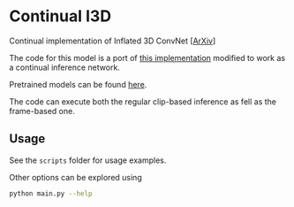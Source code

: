 # Continual I3D
Continual implementation of Inflated 3D ConvNet [[ArXiv](https://arxiv.org/abs/1705.07750)]

The code for this model is a port of [this implementation](https://github.com/facebookresearch/SlowFast) modified to work as a continual inference network.

Pretrained models can be found [here](https://pytorchvideo.readthedocs.io/en/latest/model_zoo.html).

The code can execute both the regular clip-based inference as fell as the frame-based one.

## Usage
See the `scripts` folder for usage examples.

Other options can be explored using
```bash
python main.py --help
```
